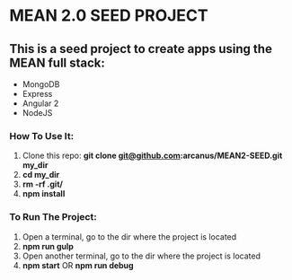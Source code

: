 # MEAN 2.0 SEED PROJECT
## This is a seed project to create apps using the MEAN full stack:
* MongoDB
* Express
* Angular 2
* NodeJS

### How To Use It:
1. Clone this repo: **git clone git@github.com:arcanus/MEAN2-SEED.git my_dir**
2. **cd my_dir**
3. **rm -rf .git/**
4. **npm install**

### To Run The Project:
1. Open a terminal, go to the dir where the project is located
2. **npm run gulp**
3. Open another terminal, go to the dir where the project is located
4. **npm start** OR **npm run debug**
